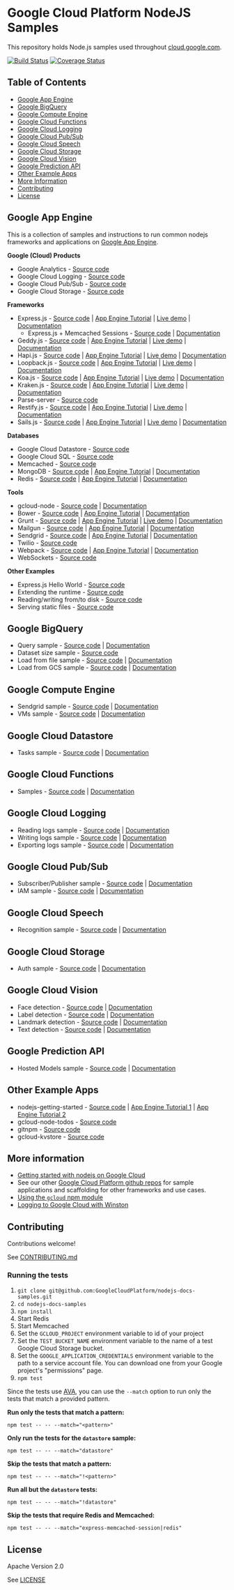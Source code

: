 # Google Cloud Platform NodeJS Samples

This repository holds Node.js samples used throughout [cloud.google.com]().

[![Build Status](https://travis-ci.org/GoogleCloudPlatform/nodejs-docs-samples.svg)](https://travis-ci.org/GoogleCloudPlatform/nodejs-docs-samples)
[![Coverage Status](https://codecov.io/github/GoogleCloudPlatform/nodejs-docs-samples/coverage.svg?branch=master)](https://codecov.io/github/GoogleCloudPlatform/nodejs-docs-samples?branch=master)

## Table of Contents

* [Google App Engine](#google-app-engine)
* [Google BigQuery](#google-bigquery)
* [Google Compute Engine](#google-compute-engine)
* [Google Cloud Functions](#google-cloud-functions)
* [Google Cloud Logging](#google-cloud-logging)
* [Google Cloud Pub/Sub](#google-cloud-pubsub)
* [Google Cloud Speech](#google-cloud-speech)
* [Google Cloud Storage](#google-cloud-storage)
* [Google Cloud Vision](#google-cloud-vision)
* [Google Prediction API](#google-prediction-api)
* [Other Example Apps](#other-example-apps)
* [More Information](#more-information)
* [Contributing](#contributing)
* [License](#license)

## Google App Engine

This is a collection of samples and instructions to run common nodejs frameworks
and applications on [Google App Engine](http://cloud.google.com/nodejs).

__Google (Cloud) Products__

- Google Analytics - [Source code][aeanalytics_1]
- Google Cloud Logging - [Source code][aelogging_1]
- Google Cloud Pub/Sub - [Source code][aepubsub_1]
- Google Cloud Storage - [Source code][aestorage_1]

__Frameworks__

- Express.js - [Source code][express_1] | [App Engine Tutorial][express_2] | [Live demo][express_3] | [Documentation][express_4]
  - Express.js + Memcached Sessions - [Source code][express_5] | [Documentation][express_6]
- Geddy.js - [Source code][geddy_1] | [App Engine Tutorial][geddy_2] | [Live demo][geddy_3] | [Documentation][geddy_4]
- Hapi.js - [Source code][hapi_1] | [App Engine Tutorial][hapi_2] | [Live demo][hapi_3] | [Documentation][hapi_4]
- Loopback.js - [Source code][loopback_1] | [App Engine Tutorial][loopback_2] | [Live demo][loopback_3] | [Documentation][loopback_4]
- Koa.js - [Source code][koa_1] | [App Engine Tutorial][koa_2] | [Live demo][koa_3] | [Documentation][koa_4]
- Kraken.js - [Source code][kraken_1] | [App Engine Tutorial][kraken_2] | [Live demo][kraken_3] | [Documentation][kraken_4]
- Parse-server - [Source code][parse_1]
- Restify.js - [Source code][restify_1] | [App Engine Tutorial][restify_2] | [Live demo][restify_3] | [Documentation][restify_4]
- Sails.js - [Source code][sails_1] | [App Engine Tutorial][sails_2] | [Live demo][sails_3] | [Documentation][sails_4]

__Databases__

- Google Cloud Datastore - [Source code][aedatastore_1]
- Google Cloud SQL - [Source code][aecloudsql_1]
- Memcached - [Source code][memcached_1]
- MongoDB - [Source code][mongodb_1] | [App Engine Tutorial][mongodb_2] | [Documentation][mongodb_3]
- Redis - [Source code][redis_1] | [App Engine Tutorial][redis_2] | [Documentation][redis_3]

__Tools__

- gcloud-node - [Source code][gcloud_1] | [Documentation][gcloud_2]
- Bower - [Source code][bower_1] | [App Engine Tutorial][bower_2] | [Documentation][bower_3]
- Grunt - [Source code][grunt_1] | [App Engine Tutorial][grunt_2] | [Live demo][grunt_3] | [Documentation][grunt_4]
- Mailgun - [Source code][mailgun_1] | [App Engine Tutorial][mailgun_2] | [Documentation][mailgun_3]
- Sendgrid - [Source code][sendgrid_1] | [App Engine Tutorial][sendgrid_2] | [Documentation][sendgrid_3]
- Twilio - [Source code][twilio_1]
- Webpack - [Source code][webpack_1] | [App Engine Tutorial][webpack_2] | [Documentation][webpack_3]
- WebSockets - [Source code][websockets_1]

__Other Examples__

- Express.js Hello World - [Source code][expresshw_1]
- Extending the runtime - [Source code][aeextending_1]
- Reading/writing from/to disk - [Source code][aedisk_1]
- Serving static files - [Source code][aestaticfiles_1]

## Google BigQuery

- Query sample - [Source code][bigquery_query_1] | [Documentation][bigquery_query_2]
- Dataset size sample - [Source code][bigquery_size_1]
- Load from file sample - [Source code][bigquery_file_1] | [Documentation][bigquery_file_2]
- Load from GCS sample - [Source code][bigquery_gcs_1] | [Documentation][bigquery_gcs_2]

## Google Compute Engine

- Sendgrid sample - [Source code][compute_sendgrid_1] | [Documentation][compute_sendgrid_2]
- VMs sample - [Source code][compute_vms_1] | [Documentation][compute_vms_2]

## Google Cloud Datastore

- Tasks sample - [Source code][datastore_1] | [Documentation][datastore_2]

## Google Cloud Functions

- Samples - [Source code][functions_1] | [Documentation][functions_2]

## Google Cloud Logging

- Reading logs sample - [Source code][logging_read_1] | [Documentation][logging_read_2]
- Writing logs sample - [Source code][logging_write_1] | [Documentation][logging_write_2]
- Exporting logs sample - [Source code][logging_export_1] | [Documentation][logging_export_2]

## Google Cloud Pub/Sub

- Subscriber/Publisher sample - [Source code][pubsub_subscriber_1] | [Documentation][pubsub_subscriber_2]
- IAM sample - [Source code][pubsub_iam_1] | [Documentation][pubsub_iam_2]

## Google Cloud Speech

- Recognition sample - [Source code][speech_1] | [Documentation][speech_2]

## Google Cloud Storage

- Auth sample - [Source code][storage_1] | [Documentation][storage_2]

## Google Cloud Vision

- Face detection - [Source code][vision_1] | [Documentation][vision_2]
- Label detection - [Source code][vision_3] | [Documentation][vision_4]
- Landmark detection - [Source code][vision_5] | [Documentation][vision_6]
- Text detection - [Source code][vision_7] | [Documentation][vision_8]

## Google Prediction API

- Hosted Models sample - [Source code][predictionapi_1] | [Documentation][predictionapi_2]

## Other Example Apps

- nodejs-getting-started - [Source code][nodejs_1] | [App Engine Tutorial 1][nodejs_2] | [App Engine Tutorial 2][nodejs_3]
- gcloud-node-todos - [Source code][todos_1]
- gitnpm - [Source code][gitnpm_1]
- gcloud-kvstore - [Source code][kvstore_1]

## More information

- [Getting started with nodejs on Google Cloud](http://cloud.google.com/nodejs/)
- See our other [Google Cloud Platform github repos](https://github.com/GoogleCloudPlatform) for sample applications and scaffolding for other frameworks and use cases.
- [Using the `gcloud` npm module](https://googlecloudplatform.github.io/gcloud-node/#/)
- [Logging to Google Cloud with Winston](https://github.com/GoogleCloudPlatform/winston-gae)

## Contributing

Contributions welcome!

See [CONTRIBUTING.md](https://github.com/GoogleCloudPlatform/nodejs-docs-samples/blob/master/CONTRIBUTING.md)

### Running the tests

1. `git clone git@github.com:GoogleCloudPlatform/nodejs-docs-samples.git`
1. `cd nodejs-docs-samples`
1. `npm install`
1. Start Redis
1. Start Memcached
1. Set the `GCLOUD_PROJECT` environment variable to id of your project
1. Set the `TEST_BUCKET_NAME` environment variable to the name of a test Google
Cloud Storage bucket.
1. Set the `GOOGLE_APPLICATION_CREDENTIALS` environment variable to the path to
a service account file. You can download one from your Google project's
"permissions" page.
1. `npm test`

Since the tests use [AVA](https://github.com/sindresorhus/ava), you can use the
`--match` option to run only the tests that match a provided pattern.

__Run only the tests that match a pattern:__


    npm test -- -- --match="<pattern>"

__Only run the tests for the `datastore` sample:__

    npm test -- -- --match="datastore"

__Skip the tests that match a pattern:__

    npm test -- -- --match="!<pattern>"

__Run all but the `datastore` tests:__

    npm test -- -- --match="!datastore"

__Skip the tests that require Redis and Memcached:__

    npm test -- -- --match="express-memcached-session|redis"

## License

Apache Version 2.0

See [LICENSE](https://github.com/GoogleCloudPlatform/nodejs-docs-samples/blob/master/LICENSE)

[aeanalytics_1]: https://github.com/GoogleCloudPlatform/nodejs-docs-samples/blob/master/appengine/analytics
[aelogging_1]: https://github.com/GoogleCloudPlatform/nodejs-docs-samples/blob/master/appengine/logging
[aepubsub_1]: https://github.com/GoogleCloudPlatform/nodejs-docs-samples/blob/master/appengine/pubsub
[aestorage_1]: https://github.com/GoogleCloudPlatform/nodejs-docs-samples/blob/master/appengine/storage

[express_1]: https://github.com/GoogleCloudPlatform/nodejs-docs-samples/blob/master/appengine/express
[express_2]: https://cloud.google.com/nodejs/resources/frameworks/express
[express_3]: http://express-dot-nodejs-docs-samples.appspot.com
[express_4]: http://expressjs.com/
[express_5]: https://github.com/GoogleCloudPlatform/nodejs-docs-samples/blob/master/appengine/express-memcached-session
[express_6]: https://github.com/balor/connect-memcached

[geddy_1]: https://github.com/GoogleCloudPlatform/nodejs-docs-samples/blob/master/appengine/geddy
[geddy_2]: https://cloud.google.com/nodejs/resources/frameworks/geddy
[geddy_3]: http://geddy-dot-nodejs-docs-samples.appspot.com
[geddy_4]: http://geddyjs.org/

[hapi_1]: https://github.com/GoogleCloudPlatform/nodejs-docs-samples/blob/master/appengine/hapi
[hapi_2]: https://cloud.google.com/nodejs/resources/frameworks/hapi
[hapi_3]: http://hapi-dot-nodejs-docs-samples.appspot.com
[hapi_4]: http://hapijs.com/

[loopback_1]: https://github.com/GoogleCloudPlatform/nodejs-docs-samples/blob/master/appengine/loopback
[loopback_2]: https://cloud.google.com/nodejs/resources/frameworks/loopback
[loopback_3]: http://loopback-dot-nodejs-docs-samples.appspot.com
[loopback_4]: http://loopback.io/

[koa_1]: https://github.com/GoogleCloudPlatform/nodejs-docs-samples/blob/master/appengine/koa
[koa_2]: https://cloud.google.com/nodejs/resources/frameworks/koa
[koa_3]: http://koa-dot-nodejs-docs-samples.appspot.com
[koa_4]: http://koajs.com/

[kraken_1]: https://github.com/GoogleCloudPlatform/nodejs-docs-samples/blob/master/appengine/kraken
[kraken_2]: https://cloud.google.com/nodejs/resources/frameworks/kraken
[kraken_3]: http://kraken-dot-nodejs-docs-samples.appspot.com
[kraken_4]: http://krakenjs.com/

[parse_1]: https://github.com/GoogleCloudPlatform/nodejs-docs-samples/blob/master/appengine/parse-server

[restify_1]: https://github.com/GoogleCloudPlatform/nodejs-docs-samples/blob/master/appengine/restify
[restify_2]: https://cloud.google.com/nodejs/resources/frameworks/restify
[restify_3]: http://restify-dot-nodejs-docs-samples.appspot.com
[restify_4]: http://restify.com/

[sails_1]: https://github.com/GoogleCloudPlatform/nodejs-docs-samples/blob/master/appengine/sails
[sails_2]: https://cloud.google.com/nodejs/resources/frameworks/sails
[sails_3]: http://sails-dot-nodejs-docs-samples.appspot.com
[sails_4]: http://sailsjs.org/

[aedatastore_1]: https://github.com/GoogleCloudPlatform/nodejs-docs-samples/blob/master/appengine/datastore
[aecloudsql_1]: https://github.com/GoogleCloudPlatform/nodejs-docs-samples/blob/master/appengine/cloudsql
[memcached_1]: https://github.com/GoogleCloudPlatform/nodejs-docs-samples/blob/master/appengine/memcached

[mongodb_1]: https://github.com/GoogleCloudPlatform/nodejs-docs-samples/blob/master/appengine/mongodb
[mongodb_2]: https://cloud.google.com/nodejs/resources/databases/mongodb
[mongodb_3]: https://docs.mongodb.org/

[redis_1]: https://github.com/GoogleCloudPlatform/nodejs-docs-samples/blob/master/appengine/redis
[redis_2]: https://cloud.google.com/nodejs/resources/databases/redis
[redis_3]: https://redis.io/

[gcloud_1]: https://github.com/GoogleCloudPlatform/gcloud-node
[gcloud_2]: https://googlecloudplatform.github.io/gcloud-node/#/

[bower_1]: https://github.com/GoogleCloudPlatform/nodejs-docs-samples/blob/master/appengine/bower
[bower_2]: https://cloud.google.com/nodejs/resources/tools/bower
[bower_3]: http://bower.io/

[grunt_1]: https://github.com/GoogleCloudPlatform/nodejs-docs-samples/blob/master/appengine/grunt
[grunt_2]: https://cloud.google.com/nodejs/resources/tools/grunt
[grunt_3]: http://grunt-dot-nodejs-docs-samples.appspot.com
[grunt_4]: http://gruntjs.com/

[mailgun_1]: https://github.com/GoogleCloudPlatform/nodejs-docs-samples/blob/master/appengine/mailgun
[mailgun_2]: https://cloud.google.com/nodejs/resources/tools/mailgun
[mailgun_3]: http://www.mailgun.com/

[sendgrid_1]: https://github.com/GoogleCloudPlatform/nodejs-docs-samples/blob/master/appengine/sendgrid
[sendgrid_2]: https://cloud.google.com/nodejs/resources/tools/sendgrid
[sendgrid_3]: http://sendgrid.com/

[twilio_1]: https://github.com/GoogleCloudPlatform/nodejs-docs-samples/blob/master/appengine/twilio

[webpack_1]: https://github.com/GoogleCloudPlatform/nodejs-docs-samples/blob/master/appengine/webpack
[webpack_2]: https://cloud.google.com/nodejs/resources/tools/webpack
[webpack_3]: https://webpack.github.io/

[websockets_1]: https://github.com/GoogleCloudPlatform/nodejs-docs-samples/blob/master/appengine/websockets

[expresshw_1]: https://github.com/GoogleCloudPlatform/nodejs-docs-samples/blob/master/appengine/hello-world
[aedisk_1]: https://github.com/GoogleCloudPlatform/nodejs-docs-samples/blob/master/appengine/disk
[aeextending_1]: https://github.com/GoogleCloudPlatform/nodejs-docs-samples/blob/master/appengine/extending-runtime
[aestaticfiles_1]: https://github.com/GoogleCloudPlatform/nodejs-docs-samples/blob/master/appengine/static-files

[bigquery_query_1]: https://github.com/GoogleCloudPlatform/nodejs-docs-samples/blob/master/bigquery/getting_started.js
[bigquery_query_2]: https://cloud.google.com/datastore/docs/concepts/overview

[bigquery_size_1]: https://github.com/GoogleCloudPlatform/nodejs-docs-samples/blob/master/bigquery/dataset_size.js

[bigquery_file_1]: https://github.com/GoogleCloudPlatform/nodejs-docs-samples/blob/master/bigquery/load_data_from_csv.js
[bigquery_file_2]: https://cloud.google.com/bigquery/loading-data-into-bigquery#loaddatapostrequest

[bigquery_gcs_1]: https://github.com/GoogleCloudPlatform/nodejs-docs-samples/blob/master/bigquery/load_data_from_gcs.js
[bigquery_gcs_2]: https://cloud.google.com/bigquery/loading-data-into-bigquery#loaddatagcs

[compute_sendgrid_1]: https://github.com/GoogleCloudPlatform/nodejs-docs-samples/blob/master/computeengine/sendgrid.js
[compute_sendgrid_2]: https://cloud.google.com/compute/docs/tutorials/sending-mail/using-sendgrid

[compute_vms_1]: https://github.com/GoogleCloudPlatform/nodejs-docs-samples/blob/master/computeengine/vms.js
[compute_vms_2]: https://cloud.google.com/compute/docs/tutorials/nodejs-guide

[datastore_1]: https://github.com/GoogleCloudPlatform/nodejs-docs-samples/blob/master/datastore/tasks.js
[datastore_2]: https://cloud.google.com/datastore/docs/concepts/overview

[functions_1]: https://github.com/GoogleCloudPlatform/nodejs-docs-samples/blob/master/functions/
[functions_2]: https://cloud.google.com/functions/docs

[logging_read_1]: https://github.com/GoogleCloudPlatform/nodejs-docs-samples/blob/master/logging/list.js
[logging_read_2]: https://cloud.google.com/logging/docs/api/tasks/authorization
[logging_write_1]: https://github.com/GoogleCloudPlatform/nodejs-docs-samples/blob/master/logging/write.js
[logging_write_2]: https://cloud.google.com/logging/docs/api/tasks/creating-logs
[logging_export_1]: https://github.com/GoogleCloudPlatform/nodejs-docs-samples/blob/master/logging/export.js
[logging_export_2]: https://cloud.google.com/logging/docs/api/tasks/exporting-logs

[pubsub_subscriber_1]: https://github.com/GoogleCloudPlatform/nodejs-docs-samples/blob/master/pubsub/subscription.js
[pubsub_subscriber_2]: https://cloud.google.com/pubsub/subscriber
[pubsub_iam_1]: https://github.com/GoogleCloudPlatform/nodejs-docs-samples/blob/master/pubsub/iam.js
[pubsub_iam_2]: https://cloud.google.com/pubsub/access_control

[speech_1]: https://github.com/GoogleCloudPlatform/nodejs-docs-samples/blob/master/speech/recognize.js
[speech_2]: https://cloud.google.com/speech

[storage_1]: https://github.com/GoogleCloudPlatform/nodejs-docs-samples/blob/master/storage/authSample.js
[storage_2]: https://cloud.google.com/storage/docs/authentication#acd-examples

[vision_1]: https://github.com/GoogleCloudPlatform/nodejs-docs-samples/blob/master/vision/faceDetection.js
[vision_2]: https://cloud.google.com/vision/docs/face-tutorial
[vision_3]: https://github.com/GoogleCloudPlatform/nodejs-docs-samples/blob/master/vision/labelDetection.js
[vision_4]: https://cloud.google.com/vision/docs/label-tutorial
[vision_5]: https://github.com/GoogleCloudPlatform/nodejs-docs-samples/blob/master/vision/landmarkDetection.js
[vision_6]: https://cloud.google.com/vision/docs/landmark-tutorial
[vision_7]: https://github.com/GoogleCloudPlatform/nodejs-docs-samples/blob/master/vision/textDetection.js
[vision_8]: https://cloud.google.com/vision/docs/text-tutorial

[predictionapi_1]: https://github.com/GoogleCloudPlatform/nodejs-docs-samples/blob/master/prediction/hostedmodels.js
[predictionapi_2]: https://cloud.google.com/prediction/docs/developer-guide#predictionfromappengine

[nodejs_1]: https://github.com/GoogleCloudPlatform/nodejs-getting-started
[nodejs_2]: https://cloud.google.com/nodejs/getting-started/hello-world
[nodejs_3]: https://cloud.google.com/nodejs/getting-started/tutorial-app

[todos_1]: https://github.com/GoogleCloudPlatform/gcloud-node-todos

[gitnpm_1]: https://github.com/stephenplusplus/gitnpm

[kvstore_1]: https://github.com/stephenplusplus/gcloud-kvstore
